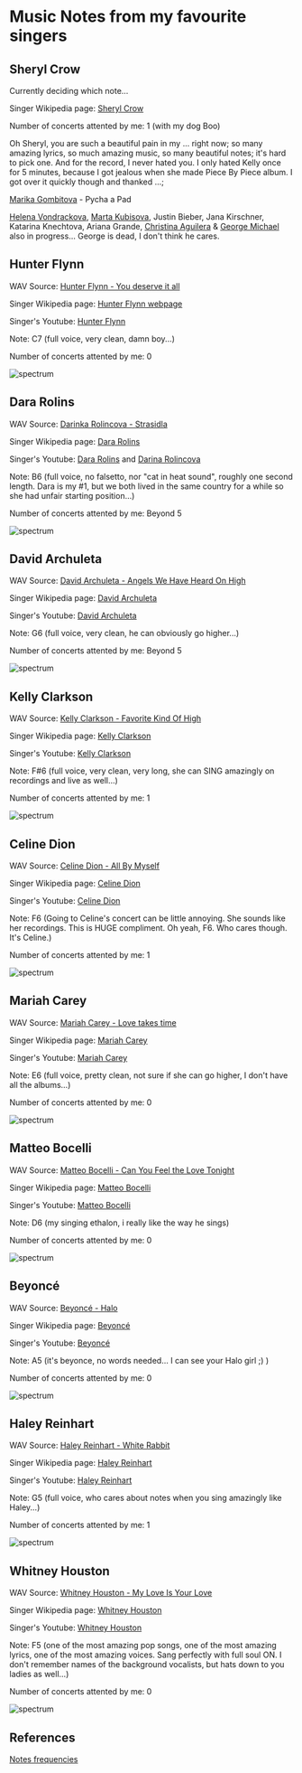 # Music Notes from my favourite singers

## Sheryl Crow

Currently deciding which note...

Singer Wikipedia page: [Sheryl Crow](https://en.wikipedia.org/wiki/Sheryl_Crow)

Number of concerts attented by me: 1 (with my dog Boo)

Oh Sheryl, you are such a beautiful pain in my ... right now; so many amazing lyrics, so much amazing music, so many beautiful notes; it's hard to pick one. And for the record, I never hated you. I only hated Kelly once for 5 minutes, because I got jealous when she made Piece By Piece album. I got over it quickly though and 
thanked ...;

[Marika Gombitova](https://en.wikipedia.org/wiki/Marika_Gombitov%C3%A1) - Pycha a Pad

[Helena Vondrackova](https://en.wikipedia.org/wiki/Helena_Vondr%C3%A1%C4%8Dkov%C3%A1), [Marta Kubisova](https://en.wikipedia.org/wiki/Marta_Kubi%C5%A1ov%C3%A1), Justin Bieber, Jana Kirschner, Katarina Knechtova, Ariana Grande, [Christina Aguilera](https://en.wikipedia.org/wiki/Christina_Aguilera) & [George Michael](https://en.wikipedia.org/wiki/George_Michael) also in progress... George is dead, I don't think he cares.

## Hunter Flynn

WAV Source: [Hunter Flynn - You deserve it all](https://www.youtube.com/watch?v=WjuqwcEsJDY)

Singer Wikipedia page: [Hunter Flynn webpage](https://hunterflynn.com/)

Singer's Youtube: [Hunter Flynn](https://www.youtube.com/@hunterflynn)

Note: C7 (full voice, very clean, damn boy...)

Number of concerts attented by me: 0

![spectrum](hunterc7.png)

## Dara Rolins

WAV Source: [Darinka Rolincova - Strasidla](https://youtu.be/G0r06nbJoQ8?si=8l0269eAmpx9y7QM&t=49)

Singer Wikipedia page: [Dara Rolins](https://en.wikipedia.org/wiki/Dara_Rolins)

Singer's Youtube: [Dara Rolins](https://www.youtube.com/channel/UCMKV1A4A7p090CREb5NVbug) and [Darina Rolincova](https://www.youtube.com/@darinarolincova7719)

Note: B6 (full voice, no falsetto, nor "cat in heat sound", roughly one second length. Dara is my #1, but we both lived in the same country for a while so she had unfair starting position...)

Number of concerts attented by me: Beyond 5

![spectrum](darinkab6.png)

## David Archuleta

WAV Source: [David Archuleta - Angels We Have Heard On High](https://youtu.be/VFh-UtMzpi0?si=0bXwt203csPaKHIn&t=111)

Singer Wikipedia page: [David Archuleta](https://en.wikipedia.org/wiki/David_Archuleta)

Singer's Youtube: [David Archuleta](https://www.youtube.com/channel/UC75d1FNP1qR0lCY1usRKQEw)

Note: G6 (full voice, very clean, he can obviously go higher...)

Number of concerts attented by me: Beyond 5

![spectrum](archieg6.png)

## Kelly Clarkson

WAV Source: [Kelly Clarkson - Favorite Kind Of High](https://www.youtube.com/watch?v=AuPV2hk5Ekg)

Singer Wikipedia page: [Kelly Clarkson](https://en.wikipedia.org/wiki/Kelly_Clarkson)

Singer's Youtube: [Kelly Clarkson](https://www.youtube.com/channel/UCoRUmyNL8KEYftmxRA2n3SQ)

Note: F#6 (full voice, very clean, very long, she can SING amazingly on recordings and live as well...)

Number of concerts attented by me: 1

![spectrum](kellyfsharp6.png)

## Celine Dion

WAV Source: [Celine Dion - All By Myself](https://www.youtube.com/watch?v=NGrLb6W5YOM)

Singer Wikipedia page: [Celine Dion](https://en.wikipedia.org/wiki/Celine_Dion)

Singer's Youtube: [Celine Dion](https://www.youtube.com/channel/UC_yGU4qz9zAjEWLQxCg9NZQ)

Note: F6 (Going to Celine's concert can be little annoying. She sounds like her recordings. This is HUGE compliment. Oh yeah, F6. Who cares though. It's Celine.)

Number of concerts attented by me: 1

![spectrum](celinef6.png)

## Mariah Carey

WAV Source: [Mariah Carey - Love takes time](https://www.youtube.com/watch?v=FkDpwF6-QiA)

Singer Wikipedia page: [Mariah Carey](https://en.wikipedia.org/wiki/Mariah_Carey)

Singer's Youtube: [Mariah Carey](https://www.youtube.com/channel/UCurpiDXSkcUbgdMwHNZkrCg)

Note: E6 (full voice, pretty clean, not sure if she can go higher, I don't have all the albums...)

Number of concerts attented by me: 0

![spectrum](mariahe6.png)

## Matteo Bocelli

WAV Source: [Matteo Bocelli - Can You Feel the Love Tonight](https://www.youtube.com/watch?v=tnTtj7zDX38)

Singer Wikipedia page: [Matteo Bocelli](https://es.wikipedia.org/wiki/Matteo_Bocelli)

Singer's Youtube: [Matteo Bocelli](https://www.youtube.com/channel/UCGjtLJZa5JoDC06qApK-tvQ)

Note: D6 (my singing ethalon, i really like the way he sings)

Number of concerts attented by me: 0

![spectrum](matteod6.png)

## Beyoncé

WAV Source: [Beyoncé - Halo](https://www.youtube.com/watch?v=bnVUHWCynig)

Singer Wikipedia page: [Beyoncé](https://www.youtube.com/channel/UCuHzBCaKmtaLcRAOoazhCPA)

Singer's Youtube: [Beyoncé](https://en.wikipedia.org/wiki/Beyonc%C3%A9)

Note: A5 (it's beyonce, no words needed... I can see your Halo girl ;) )

Number of concerts attented by me: 0

![spectrum](beyoncea5.png)

## Haley Reinhart

WAV Source: [Haley Reinhart - White Rabbit](https://www.youtube.com/watch?v=JUnN73nooxs)

Singer Wikipedia page: [Haley Reinhart](https://en.wikipedia.org/wiki/Haley_Reinhart)

Singer's Youtube: [Haley Reinhart](https://www.youtube.com/channel/UCwXYEA4cQYBSqYQDkN5xQzA)

Note: G5 (full voice, who cares about notes when you sing amazingly like Haley...)

Number of concerts attented by me: 1

![spectrum](hrg5.png)

## Whitney Houston

WAV Source: [Whitney Houston - My Love Is Your Love](https://www.youtube.com/watch?v=kxZD0VQvfqU)

Singer Wikipedia page: [Whitney Houston](https://en.wikipedia.org/wiki/Whitney_Houston)

Singer's Youtube: [Whitney Houston](https://www.youtube.com/channel/UC7fzrpTArAqDHuB3Hbmd_CQ)

Note: F5 (one of the most amazing pop songs, one of the most amazing lyrics, one of the most amazing voices. Sang perfectly with full soul ON. I don't remember names of the background vocalists, but hats down to you ladies as well...)

Number of concerts attented by me: 0

![spectrum](whitneyf5.png)

## References

[Notes frequencies](https://homes.luddy.indiana.edu/donbyrd/Teach/MusicalPitchesTable.htm)
